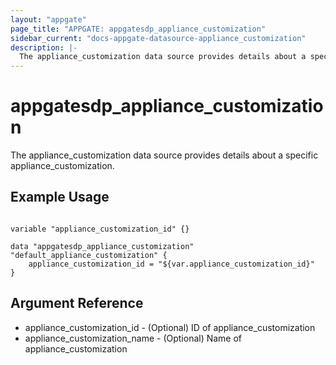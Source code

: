 ```yaml
---
layout: "appgate"
page_title: "APPGATE: appgatesdp_appliance_customization"
sidebar_current: "docs-appgate-datasource-appliance_customization"
description: |-
  The appliance_customization data source provides details about a specific appliance_customization.
---
```


# appgatesdp_appliance_customization

The appliance_customization data source provides details about a specific appliance_customization.


## Example Usage

```hcl

variable "appliance_customization_id" {}

data "appgatesdp_appliance_customization" "default_appliance_customization" {
    appliance_customization_id = "${var.appliance_customization_id}"
}

```

## Argument Reference

* appliance_customization_id - (Optional) ID of appliance_customization
* appliance_customization_name - (Optional) Name of appliance_customization
